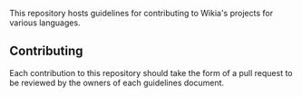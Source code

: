 This repository hosts guidelines for contributing to Wikia's projects for various languages.

Contributing
------------

Each contribution to this repository should take the form of a pull request to be reviewed
by the owners of each guidelines document.

